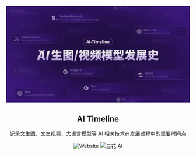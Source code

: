<p align="center">
  <br>
  <img src="./public/t2i/cover.jpg" alt="AI Timeline Cover">
  <br>
</p>
<h2 align='center'>AI Timeline</h2>

<p align='center'>
记录文生图、文生视频、大语言模型等 AI 相关技术在发展过程中的重要时间点
<br>
<p align="center">
  <a style="text-decoration:none" href="https://ai-timeline.himrr.com" target="_blank">
    <img src="https://img.shields.io/badge/网站-ai--timeline.himrr.com-3a177c" alt="Website" />
  </a>
  <a style="text-decoration:none" href="https://github.com/KeJunMao" target="_blank">
    <img src="https://img.shields.io/badge/作者-三花AI-3a177c" alt="三花 AI" />
  </a>
</p>
